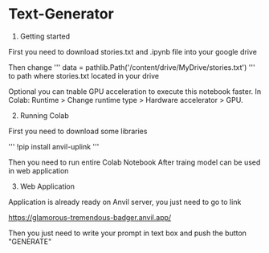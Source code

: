 # Text-Generator

1. Getting started

First you need to download stories.txt and .ipynb file into your google drive

Then change
'''
data = pathlib.Path('/content/drive/MyDrive/stories.txt') 
'''
to path where stories.txt located in your drive

Optional you can tnable GPU acceleration to execute this notebook faster. 
In Colab: Runtime > Change runtime type > Hardware accelerator > GPU.

2. Running Colab

First you need to download some libraries

'''
!pip install anvil-uplink
'''

Then you need to run entire Colab Notebook
After traing model can be used in web application

3. Web Application

Application is already ready on Anvil server, you just need to go to link

https://glamorous-tremendous-badger.anvil.app/

Then you just need to write your prompt in text box and push the button "GENERATE"
